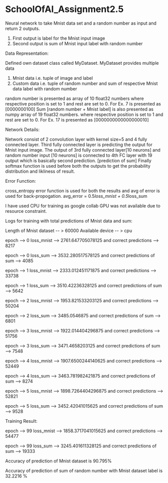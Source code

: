 # SchoolOfAI_Assignment2.5
Neural network to take Mnist data set and a random number as input and return 2 outputs. 

1. First output is label for the Mnist input image
2. Second output is sum of Mnist input label with random number

Data Representation:

Defined own dataset class called MyDataset. MyDataset provides multiple data
1. Mnist data i.e. tuple of image and label
2. Custom data i.e. tuple of random number and sum of respective Mnist data label with random number

random number is presented as array of 10 float32 numbers where respective position is set to 1 and rest are set to 0. For Ex. 7 is presented as [0000000100]
Sum [random number + Mnist label] is also presented as numpy array of 19 float32 numbers. where respective position is set to 1 and rest are set to 0. For Ex. 17 is
presented as [0000000000000000010]

Network Details:

Network consist of 2 convolution layer with kernel size=5 and 4 fully connected layer.
Third fully connected layer is predicting the output for Mnist input image. The output of 3rd fully connected layer[10 neurons] and random number input [10 neurons]
is connected to 4th FC layer with 19 output which is basically second prediction. [prediction of sum]
Finally softmax function is used before both the outputs to get the probability distribution and likliness of result.

Error Function:

cross_entropy error function is used for both the results and avg of error is used for back-propogation.
avg_error = 0.5*loss_mnist + 0.5*loss_sum

I have used CPU for training as google collab GPU was not available due to resource constraint.

Logs for training with total predictions of Mnist data and sum:

Length of Mnist dataset -- > 60000
Available device -- > cpu

epoch --> 0 loss_mnist --> 2761.647705078125 and correct predictions --> 8217

epoch --> 0 loss_sum --> 3532.280517578125 and correct predictions of sum --> 4085

epoch --> 1 loss_mnist --> 2333.012451171875 and correct predictions --> 33738

epoch --> 1 loss_sum --> 3510.42236328125 and correct predictions of sum --> 5642

epoch --> 2 loss_mnist --> 1953.821533203125 and correct predictions --> 50204

epoch --> 2 loss_sum --> 3485.0546875 and correct predictions of sum --> 6801

epoch --> 3 loss_mnist --> 1922.014404296875 and correct predictions --> 51756

epoch --> 3 loss_sum --> 3471.4658203125 and correct predictions of sum --> 7548

epoch --> 4 loss_mnist --> 1907.6500244140625 and correct predictions --> 52449

epoch --> 4 loss_sum --> 3463.781982421875 and correct predictions of sum --> 8274

epoch --> 5 loss_mnist --> 1898.7264404296875 and correct predictions --> 52821

epoch --> 5 loss_sum --> 3452.42041015625 and correct predictions of sum --> 9528

Training Result:

epoch --> 99 loss_mnist --> 1858.3717041015625 and correct predictions --> 54477

epoch --> 99 loss_sum --> 3245.401611328125 and correct predictions of sum --> 19333

Accuracy of prediction of Mnist dataset is 90.795%

Accuracy of prediction of sum of random number with Mnist dataset label is 32.2216 %

